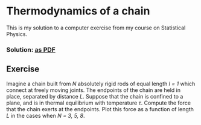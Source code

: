 # Thermodynamics of a chain
This is my solution to a computer exercise from my course on Statistical Physics.

### Solution: [as PDF](https://github.com/jumper149/staphy-cu1-h7/blob/master/tex/main.pdf)

## Exercise
Imagine a chain built from *N* absolutely rigid rods of equal length *l = 1* which connect at freely moving joints.
The endpoints of the chain are held in place, separated by distance *L*.
Suppose that the chain is confined to a plane, and is in thermal equilibrium with temperature *τ*.
Compute the force that the chain exerts at the endpoints.
Plot this force as a function of length *L* in the cases when *N = 3, 5, 8*.

